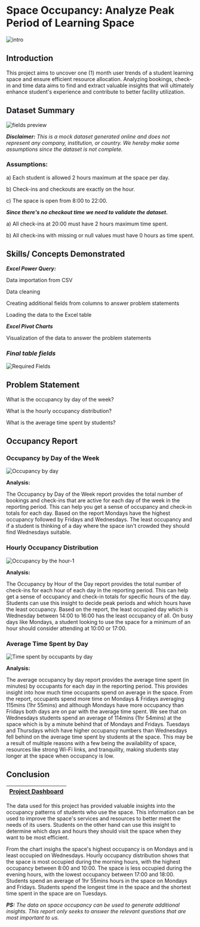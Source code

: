 # Space Occupancy: Analyze Peak Period of Learning Space
![intro](https://github.com/daylightdts/Study-Space-Occupancy-Report/assets/134946052/da9c1788-ea4f-478d-a8b9-f31ecea5051d)

## Introduction

This project aims to uncover one (1) month user trends of a student learning space and ensure efficient resource allocation. Analyzing bookings, check-in and time data aims to find and extract valuable insights that will ultimately enhance student's experience and contribute to better facility utilization.



## Dataset Summary
![fields preview](https://github.com/daylightdts/Study-Space-Occupancy-Report/assets/134946052/57b27145-547a-4bb9-8c91-816b50a96aa6)

***Disclaimer:*** *This is a mock dataset generated online and does not represent any company, institution, or country.
We hereby make some assumptions since the dataset is not complete.*


### Assumptions:

a) Each student is allowed 2 hours maximum at the space per day.

b) Check-ins and checkouts are exactly on the hour.

c) The space is open from 8:00 to 22:00.



***Since there's no checkout time we need to validate the dataset.***

a) All check-ins at 20:00 must have 2 hours maximum time spent.

b) All check-ins with missing or null values must have 0 hours as time spent.




## Skills/ Concepts Demonstrated

***Excel Power Query:***

Data importation from CSV

Data cleaning

Creating additional fields from columns to answer problem statements

Loading the data to the Excel table


***Excel Pivot Charts***

Visualization of the data to answer the problem statements



### ***Final table fields***
![Required Fields](https://github.com/daylightdts/Study-Space-Occupancy-Report/assets/134946052/80a048a9-ebbe-4e8a-9db6-fbb454133f8a)



## Problem Statement

What is the occupancy by day of the week?

What is the hourly occupancy distribution?

What is the average time spent by students?

## Occupancy Report
### Occupancy by Day of the Week
![Occupancy by day](https://github.com/daylightdts/Study-Space-Occupancy-Report/assets/134946052/c95e3a91-d6fa-40e8-8139-9bebb234c295)

**Analysis:**

The Occupancy by Day of the Week report provides the total number of bookings and check-ins that are active for each day of the week in the reporting period. This can help you get a sense of occupancy and check-in totals for each day.
Based on the report Mondays have the highest occupancy followed by Fridays and Wednesdays. The least occupancy and if a student is thinking of a day where the space isn't crowded they should find Wednesdays suitable.

### Hourly Occupancy Distribution
![Occupancy by the hour-1](https://github.com/daylightdts/Study-Space-Occupancy-Report/assets/134946052/d4e65e8d-0a4d-489d-ba90-3d3907e23fb6)

**Analysis:**

The Occupancy by Hour of the Day report provides the total number of check-ins for each hour of each day in the reporting period. This can help get a sense of occupancy and check-in totals for specific hours of the day. Students can use this insight to decide peak periods and which hours have the least occupancy. Based on the report, the least occupied day which is Wednesday between 14:00 to 16:00 has the least occupancy of all. On busy days like Mondays, a student looking to use the space for a minimum of an hour should consider attending at 10:00 or 17:00.


### Average Time Spent by Day
![Time spent by occupants by day](https://github.com/daylightdts/Study-Space-Occupancy-Report/assets/134946052/f40bb27b-9825-46b6-9455-afc0e696e80a)

**Analysis:**

The average occupancy by day report provides the average time spent (in minutes) by occupants for each day in the reporting period. 
This provides insight into how much time occupants spend on average in the space.
From the report, occupants spend more time on Mondays & Fridays averaging 115mins (1hr 55mins) and although Mondays have more occupancy than Fridays both days are on par with the average time spent.
We see that on Wednesdays students spend an average of 114mins (1hr 54mins) at the space which is by a minute behind that of Mondays and Fridays. Tuesdays and Thursdays which have higher occupancy numbers than Wednesdays fell behind on the average time spent by students at the space. This may be a result of multiple reasons with a few being the availability of space, resources like strong Wi-Fi links, and tranquility, making students stay longer at the space when occupancy is low.


## Conclusion

|[Project Dashboard](https://1drv.ms/x/c/5e368c7ea7ce8981/EfQfYjsCHolDjVyml5OuVN4Bxw-zn1g49lTOmWLxE2Stzw?e=cfL0vq)|
|-----------------------------------------------|




The data used for this project has provided valuable insights into the occupancy patterns of students who use the space. This information can be used to improve the space's services and resources to better meet the needs of its users. Students on the other hand can use this insight to determine which days and hours they should visit the space when they want to be most efficient.

From the chart insighs the space's highest occupancy is on Mondays and is least occupied on Wednesdays.
Hourly occupancy distribution shows that the space is most occupied during the morning hours, with the highest occupancy between 8:00 and 10:00. The space is less occupied during the evening hours, with the lowest occupancy between 17:00 and 18:00.
Students spend an average of 1hr 55mins hours in the space on Mondays and Fridays. Students spend the longest time in the space and the shortest time spent in the space are on Tuesdays.



***PS:*** *The data on space occupancy can be used to generate additional insights. This report only seeks to answer the relevant questions that are most important to us.*



